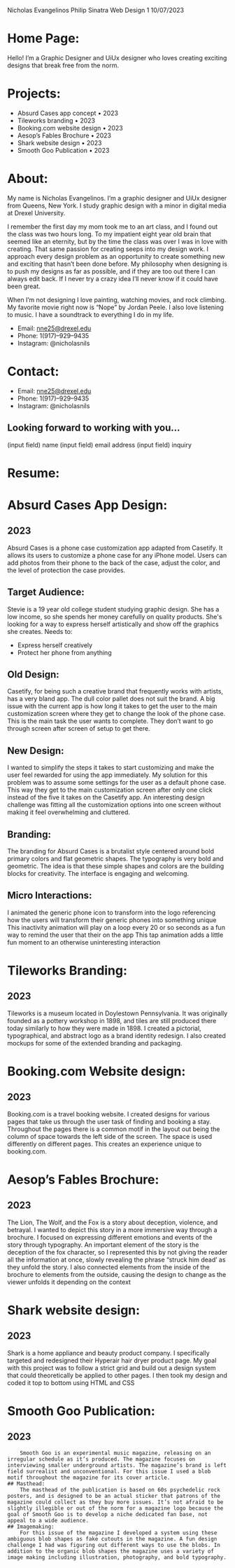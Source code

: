 Nicholas Evangelinos
Philip Sinatra
Web Design 1
10/07/2023

# Home Page:
Hello! I’m a Graphic Designer and UiUx designer who loves creating exciting designs that break free from the norm.

# Projects:
- Absurd Cases app concept  •  2023
- Tileworks branding  •  2023
- Booking.com website design •  2023
- Aesop’s Fables Brochure  •  2023
- Shark website design  •  2023
- Smooth Goo Publication  •  2023

# About:
My name is Nicholas Evangelinos. I’m a graphic designer and UiUx designer from Queens, New York. I study graphic design with a minor in digital media at Drexel University.

I remember the first day my mom took me to an art class, and I found out the class was two hours long. To my impatient eight year old brain that seemed like an eternity, but by the time the class was over I was in love with creating. That same passion for creating seeps into my design work. I approach every design problem as an opportunity to create something new and exciting that hasn’t been done before. My philosophy when designing is to push my designs as far as possible, and if they are too out there I can always edit back. If I never try a crazy idea I’ll never know if it could have been great.

When I’m not designing I love painting, watching movies, and rock climbing. My favorite movie right now is “Nope” by Jordan Peele. I also love listening to music. I have a soundtrack to everything I do in my life.
- Email: nne25@drexel.edu
- Phone: 1(917)–929–9435
- Instagram: @nicholasnils

# Contact:
- Email: nne25@drexel.edu
- Phone: 1(917)–929–9435
- Instagram: @nicholasnils

## Looking forward to working with you…
(input field) name
(input field) email address
(input field) inquiry

# Resume:

# Absurd Cases App Design:
## 2023
Absurd Cases is a phone case customization app adapted from Casetify. It allows its users to customize a phone case for any iPhone model. Users can add photos from their phone to the back of the case, adjust the color, and the level of protection the case provides.
## Target Audience:
Stevie is a 19 year old college student studying graphic design. She has a low income, so she spends her money carefully on quality products. She's looking for a way to express herself artistically and show off the graphics she creates. 
Needs to:
- Express herself creatively
- Protect her phone from anything
## Old Design:
Casetify, for being such a creative brand that frequently works with artists, has a very bland app.
The dull color pallet does not suit the brand.
A big issue with the current app is how long it takes to get the user to the main customization screen where they get to change the look of the phone case. This is the main task the user wants to complete. They don’t want to go through screen after screen of setup to get there.
## New Design:
I wanted to simplify the steps it takes to start customizing and make the user feel rewarded for using the app immediately. My solution for this problem was to assume some settings for the user as a default phone case. This way they get to the main customization screen after only one click instead of the five it takes on the Casetify app. An interesting design challenge was fitting all the customization options into one screen without making it feel overwhelming and cluttered.
## Branding:
The branding for Absurd Cases is a brutalist style centered around bold primary colors and flat geometric shapes. The typography is very bold and geometric. The idea is that these simple shapes and colors are the building blocks for creativity. The interface is engaging and welcoming.
## Micro Interactions:
I animated the generic phone icon to transform into the logo referencing how the users will transform their generic phones into something unique
This inactivity animation will play on a loop every 20 or so seconds as a fun way to remind the user that their on the app
This tap animation adds a little fun moment to an otherwise uninteresting interaction

# Tileworks Branding:
## 2023
Tileworks is a museum located in Doylestown Pennsylvania. It was originally founded as a pottery workshop in 1898, and tiles are still produced there today similarly to how they were made in 1898. I created a pictorial, typographical, and abstract logo as a brand identity redesign. I also created mockups for some of the extended branding and packaging.
# Booking.com Website design:
## 2023
Booking.com is a travel booking website. I created designs for various pages that take us through the user task of finding and booking a stay. Throughout the pages there is a common motif in the layout out being the column of space towards the left side of the screen. The space is used differently on different pages. This creates an experience unique to booking.com.
# Aesop’s Fables Brochure:
## 2023
The Lion, The Wolf, and the Fox is a story about deception, violence, and betrayal. I wanted to depict this story in a more immersive way through a brochure. I focused on expressing different emotions and events of the story through typography. An important element of the story is the deception of the fox character, so I represented this by not giving the reader all the information at once, slowly revealing the phrase “struck him dead’ as they unfold the story. I also connected elements from the inside of the brochure to elements from the outside, causing the design to change as the viewer unfolds it depending on the context

# Shark website design:
## 2023
Shark is a home appliance and beauty product company. I specifically targeted and redesigned their Hyperair hair dryer product page. My goal with this project was to follow a strict grid and build out a design system that could theoretically be applied to other pages. I then took my design and coded it top to bottom using HTML and CSS
# Smooth Goo Publication:
## 2023
        Smooth Goo is an experimental music magazine, releasing on an irregular schedule as it’s produced. The magazine focuses on interviewing smaller underground artists. The magazine’s brand is left field surrealist and unconventional. For this issue I used a blob motif throughout the magazine for its cover article. 
    ## Masthead:
        The masthead of the publication is based on 60s psychedelic rock posters, and is designed to be an actual sticker that patrons of the magazine could collect as they buy more issues. It’s not afraid to be slightly illegible or out of the norm for a magazine logo because the goal of Smooth Goo is to develop a niche dedicated fan base, not appeal to a wide audience.
    ## Imagemaking:
        For this issue of the magazine I developed a system using these ambiguous blob shapes as fake cutouts in the magazine. A fun design challenge I had was figuring out different ways to use the blobs. In addition to the organic blob shapes the magazine uses a variety of image making including illustration, photography, and bold typography.

